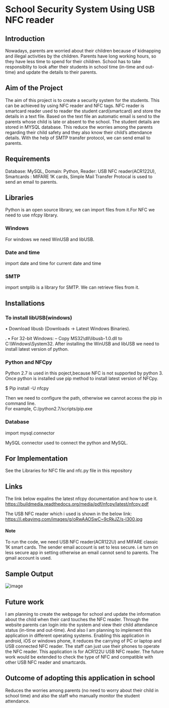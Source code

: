 # School Security System Using USB NFC reader

## Introduction
Nowadays, parents are worried about their children because of kidnapping and illegal activities by the children. Parents have long working hours, so they have less time to spend for their children. School has to take responsiblity to look after their students in school time (in-time and out-time) and update the details to their parents.

## Aim of the Project
The aim of this project is to create a security system for the students. This can be achieved by using NFC reader and NFC tags. NFC reader is smartcard reader used to reader the student card(smartcard) and store the details in a text file. Based on the text file an automatic email is send to the parents whose child is late or absent to the school. The student details are stored in MYSQL database. This reduce the worries among the parents regarding their child safety and they also know their child’s attendance details. With the help of SMTP transfer protocol, we can send email to parents.

## Requirements
Database: MySQL,
Domain: Python,
Reader: USB NFC reader(ACR122U),
Smartcards : MIFARE 1K cards,
Simple Mail Transfer Protocal is used to send an email to parents.

## Libraries
Python is an open source library, we can import files from it.For NFC we need to use nfcpy library. 
### Windows 
For windows we need WinUSB and libUSB. 
### Date and time
import date and time for current date and time
### SMTP
import smtplib is a library for SMTP. We can retrieve files from it.
## Installations
   ### To install libUSB(windows)
  • Download libusb (Downloads -> Latest Windows Binaries). 
  
. • For 32-bit Windows: – Copy MS32\dll\libusb-1.0.dll to C:\Windows\System32.
After installing the WinUSB and libUSB we need to install latest version of python.

### Python and NFCpy
Python 2.7 is used in this poject,because NFC is not supported by python 3. Once python is installed use pip method to install latest version of NFCpy.

$ Pip install -U nfcpy

Then we need to configure the path, otherwise we cannot access the pip in command line.     
For example, C:/python2.7/scripts/pip.exe

### Database
import mysql.connector

MySQL connector used to connect the python and MySQL.

## For Implementation
See the Libraries for NFC file and nfc.py file in this repository

## Links

The link below expalins the latest nfcpy documentation and how to use it.   
https://buildmedia.readthedocs.org/media/pdf/nfcpy/latest/nfcpy.pdf

The USB NFC reader which i used is shown in the below link:                                 
https://i.ebayimg.com/images/g/oRwAAOSwC~9cRkJZ/s-l300.jpg

#### Note
To run the code, we need USB NFC reader(ACR122U) and MIFARE classic 1K smart cards.
The sender email account is set to less secure. i.e turn on less secure app in setting otherwise an email cannot send to parents.
The gmail account is used.

## Sample Output

![image](https://user-images.githubusercontent.com/46959439/69805529-be356580-11d8-11ea-9773-5713a269da34.png)

## Future work

I am planning to create the webpage for school and update the information about the child when their card touches the NFC reader. Through the website parents can login into the system and view their child attendance status (in-time and out-time).
And also I am planning to implement this application in different operating systems. Enabling this application in android, iOS or windows phone, it reduces the carrying of PC or laptop and USB connected NFC reader. The staff can just use their phones to operate the NFC reader.
This application is for ACR122U USB NFC reader. The future work would be extended to check the type of NFC and compatible with other USB NFC reader and smartcards.

## Outcome of adopting this application in school

Reduces the worries among parents (no need to worry about their child in school time) and also the staff who manually monitor the student attendance.
